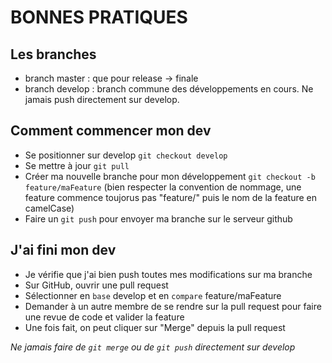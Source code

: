 # BONNES PRATIQUES

## Les branches
- branch master : que pour release → finale
- branch develop : branch commune des développements en cours. Ne jamais push directement sur develop.

## Comment commencer mon dev
- Se positionner sur develop `git checkout develop`
- Se mettre à jour `git pull`
- Créer ma nouvelle branche pour mon développement `git checkout -b feature/maFeature` (bien respecter la convention de nommage, une feature commence toujorus pas "feature/" puis le nom de la feature en camelCase) 
- Faire un `git push` pour envoyer ma branche sur le serveur github

## J'ai fini mon dev
- Je vérifie que j'ai bien push toutes mes modifications sur ma branche
- Sur GitHub, ouvrir une pull request
- Sélectionner en `base` develop et en `compare` feature/maFeature
- Demander à un autre membre de se rendre sur la pull request pour faire une revue de code et valider la feature
- Une fois fait, on peut cliquer sur "Merge" depuis la pull request

*Ne jamais faire de `git merge` ou de `git push` directement sur develop*
